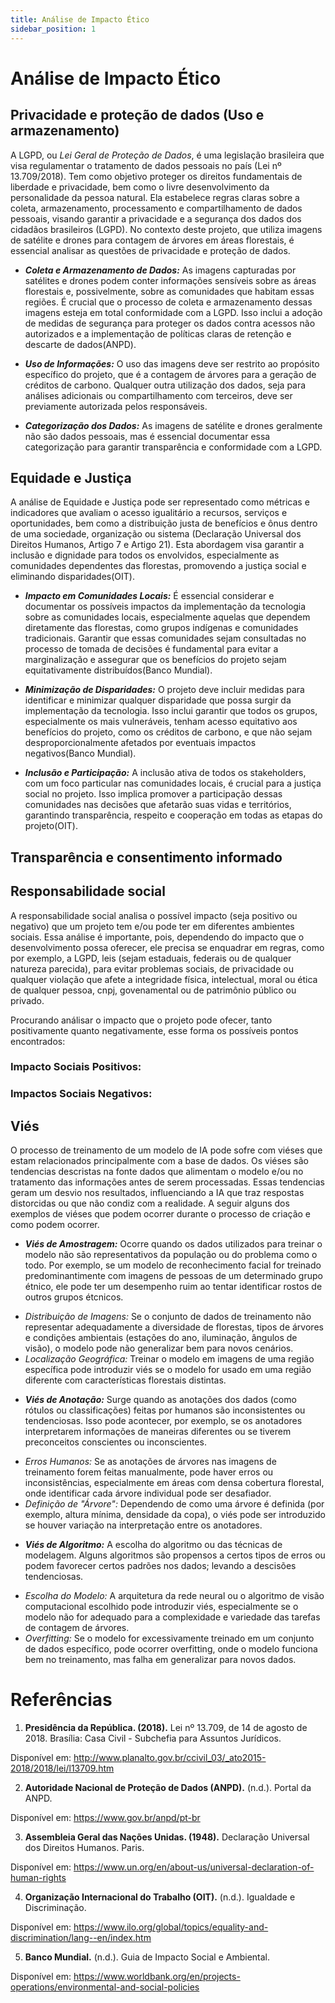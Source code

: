```yaml
---
title: Análise de Impacto Ético
sidebar_position: 1
---
```


# Análise de Impacto Ético

## Privacidade e proteção de dados (Uso e armazenamento)

A LGPD, ou *Lei Geral de Proteção de Dados*, é uma legislação brasileira que visa regulamentar o tratamento de dados pessoais no país (Lei nº 13.709/2018). Tem como objetivo proteger os direitos fundamentais de liberdade e privacidade, bem como o livre desenvolvimento da personalidade da pessoa natural. Ela estabelece regras claras sobre a coleta, armazenamento, processamento e compartilhamento de dados pessoais, visando garantir a privacidade e a segurança dos dados dos cidadãos brasileiros (LGPD).  No contexto deste projeto, que utiliza imagens de satélite e drones para contagem de árvores em áreas florestais, é essencial analisar as questões de privacidade e proteção de dados.

* ***Coleta e Armazenamento de Dados:*** As imagens capturadas por satélites e drones podem conter informações sensíveis sobre as áreas florestais e, possivelmente, sobre as comunidades que habitam essas regiões. É crucial que o processo de coleta e armazenamento dessas imagens esteja em total conformidade com a LGPD. Isso inclui a adoção de medidas de segurança para proteger os dados contra acessos não autorizados e a implementação de políticas claras de retenção e descarte de dados(ANPD).

* ***Uso de Informações:*** O uso das imagens deve ser restrito ao propósito específico do projeto, que é a contagem de árvores para a geração de créditos de carbono. Qualquer outra utilização dos dados, seja para análises adicionais ou compartilhamento com terceiros, deve ser previamente autorizada pelos responsáveis.

* ***Categorização dos Dados:***  As imagens de satélite e drones geralmente não são dados pessoais, mas é essencial documentar essa categorização para garantir transparência e conformidade com a LGPD.

## Equidade e Justiça

A análise de Equidade e Justiça pode ser representado como métricas e indicadores que avaliam o acesso igualitário a recursos, serviços e oportunidades, bem como a distribuição justa de benefícios e ônus dentro de uma sociedade, organização ou sistema (Declaração Universal dos Direitos Humanos, Artigo 7 e Artigo 21). Esta abordagem visa garantir a inclusão e dignidade para todos os envolvidos, especialmente as comunidades dependentes das florestas, promovendo a justiça social e eliminando disparidades(OIT).

* ***Impacto em Comunidades Locais:*** É essencial considerar e documentar os possíveis impactos da implementação da tecnologia sobre as comunidades locais, especialmente aquelas que dependem diretamente das florestas, como grupos indígenas e comunidades tradicionais. Garantir que essas comunidades sejam consultadas no processo de tomada de decisões é fundamental para evitar a marginalização e assegurar que os benefícios do projeto sejam equitativamente distribuídos(Banco Mundial).

* ***Minimização de Disparidades:*** O projeto deve incluir medidas para identificar e minimizar qualquer disparidade que possa surgir da implementação da tecnologia. Isso inclui garantir que todos os grupos, especialmente os mais vulneráveis, tenham acesso equitativo aos benefícios do projeto, como os créditos de carbono, e que não sejam desproporcionalmente afetados por eventuais impactos negativos(Banco Mundial).

* ***Inclusão e Participação:*** A inclusão ativa de todos os stakeholders, com um foco particular nas comunidades locais, é crucial para a justiça social no projeto. Isso implica promover a participação dessas comunidades nas decisões que afetarão suas vidas e territórios, garantindo transparência, respeito e cooperação em todas as etapas do projeto(OIT).


## Transparência e consentimento informado




##  Responsabilidade social

A responsabilidade social analisa o possível impacto (seja positivo ou negativo) que um projeto tem e/ou pode ter em diferentes ambientes sociais. Essa análise é importante, pois, dependendo do impacto que o desenvolvimento possa oferecer, ele precisa se enquadrar em regras, como por exemplo, a LGPD, leis (sejam estaduais, federais ou de qualquer natureza parecida), para evitar problemas sociais, de privacidade ou qualquer violação que afete a integridade física, intelectual, moral ou ética de qualquer pessoa, cnpj, govenamental ou de patrimônio público ou privado.

Procurando análisar o impacto que o projeto pode ofecer, tanto positivamente quanto negativamente, esse forma os possíveis pontos encontrados:



### Impacto Sociais Positivos:




### Impactos Sociais Negativos:




## Viés

O processo de treinamento de um modelo de IA pode sofre com viéses que estam relacionados principalmente com a base de dados. Os viéses são tendencias descristas na fonte dados que alimentam o modelo e/ou no tratamento das informações antes de serem processadas. Essas tendencias geram um desvio nos resultados, influenciando a IA que traz respostas distorcidas ou que não condiz com a realidade. A seguir alguns dos exemplos de viéses que podem ocorrer durante o processo de criação e como podem ocorrer.

* ***Viés de Amostragem:*** Ocorre quando os dados utilizados  para treinar o modelo não são representativos da população ou do problema como o todo. Por exemplo, se um modelo de reconhecimento facial for treinado predominantimente com imagens de pessoas de um determinado grupo étnico, ele pode ter um desempenho ruim ao tentar identificar rostos de outros grupos étcnicos.

- *Distribuição de Imagens:* Se o conjunto de dados de treinamento não representar adequadamente a diversidade de florestas, tipos de árvores e condições ambientais (estações do ano, iluminação, ângulos de visão), o modelo pode não generalizar bem para novos cenários.
- *Localização Geográfica:* Treinar o modelo em imagens de uma região específica pode introduzir viés se o modelo for usado em uma região diferente com características florestais distintas.

* ***Viés de Anotação:*** Surge quando as anotações dos dados (como rótulos ou classificações) feitas por humanos são inconsistentes ou tendenciosas. Isso pode acontecer, por exemplo, se os anotadores interpretarem informações de maneiras diferentes ou se tiverem preconceitos conscientes ou inconscientes.

- *Erros Humanos:* Se as anotações de árvores nas imagens de treinamento forem feitas manualmente, pode haver erros ou inconsistências, especialmente em áreas com densa cobertura florestal, onde identificar cada árvore individual pode ser desafiador.
- *Definição de "Árvore":* Dependendo de como uma árvore é definida (por exemplo, altura mínima, densidade da copa), o viés pode ser introduzido se houver variação na interpretação entre os anotadores.

* ***Viés de Algoritmo:***  A escolha do algoritmo ou das técnicas de modelagem. Alguns algoritmos são propensos a certos tipos de erros ou podem favorecer certos padrões nos dados; levando a descisões tendenciosas.

- *Escolha do Modelo:* A arquitetura da rede neural ou o algoritmo de visão computacional escolhido pode introduzir viés, especialmente se o modelo não for adequado para a complexidade e variedade das tarefas de contagem de árvores.
- *Overfitting:* Se o modelo for excessivamente treinado em um conjunto de dados específico, pode ocorrer overfitting, onde o modelo funciona bem no treinamento, mas falha em generalizar para novos dados.



# Referências

1. **Presidência da República. (2018).** Lei nº 13.709, de 14 de agosto de 2018. Brasília: Casa Civil - Subchefia para Assuntos Jurídicos. 

Disponível em: http://www.planalto.gov.br/ccivil_03/_ato2015-2018/2018/lei/l13709.htm

2. **Autoridade Nacional de Proteção de Dados (ANPD).** (n.d.). Portal da ANPD. 

Disponível em: https://www.gov.br/anpd/pt-br

3. **Assembleia Geral das Nações Unidas. (1948).** Declaração Universal dos Direitos Humanos. Paris. 

Disponível em: https://www.un.org/en/about-us/universal-declaration-of-human-rights

4. **Organização Internacional do Trabalho (OIT).** (n.d.). Igualdade e Discriminação. 

Disponível em: https://www.ilo.org/global/topics/equality-and-discrimination/lang--en/index.htm

5. **Banco Mundial.** (n.d.). Guia de Impacto Social e Ambiental. 

Disponível em: https://www.worldbank.org/en/projects-operations/environmental-and-social-policies